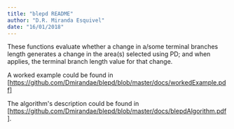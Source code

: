```yaml
---
title: "blepd README"
author: "D.R. Miranda Esquivel"
date: "16/01/2018"
---
```


These functions evaluate whether a change in a/some terminal branches length generates a change in the area(s) selected using PD; and when applies, the terminal branch length value for that change.  

A worked example could be found in  [https://github.com/Dmirandae/blepd/blob/master/docs/workedExample.pdf]

The algorithm's description could be found in [https://github.com/Dmirandae/blepd/blob/master/docs/blepdAlgorithm.pdf].
